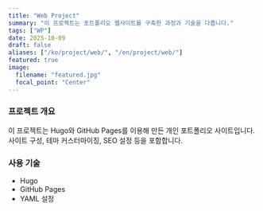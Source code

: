 ```yaml
---
title: "Web Project"
summary: "이 프로젝트는 포트폴리오 웹사이트를 구축한 과정과 기술을 다룹니다."
tags: ["WP"]
date: 2025-10-09
draft: false
aliases: ["/ko/project/web/", "/en/project/web/"]
featured: true
image:
  filename: "featured.jpg"
  focal_point: "Center"
---
```


### 프로젝트 개요
이 프로젝트는 Hugo와 GitHub Pages를 이용해 만든 개인 포트폴리오 사이트입니다.  
사이트 구성, 테마 커스터마이징, SEO 설정 등을 포함합니다.

### 사용 기술
- Hugo
- GitHub Pages
- YAML 설정
